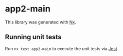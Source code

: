 # app2-main

This library was generated with [Nx](https://nx.dev).

## Running unit tests

Run `nx test app2-main` to execute the unit tests via [Jest](https://jestjs.io).
